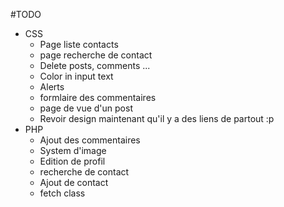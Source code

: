 #TODO 
- CSS
    - Page liste contacts
    - page recherche de contact
    - Delete posts, comments ...
    - Color in input text
    - Alerts
    - formlaire des commentaires
    - page de vue d'un post
    - Revoir design maintenant qu'il y a des liens de partout :p
- PHP
    - Ajout des commentaires
    - System d'image
    - Edition de profil
    - recherche de contact
    - Ajout de contact
    - fetch class 